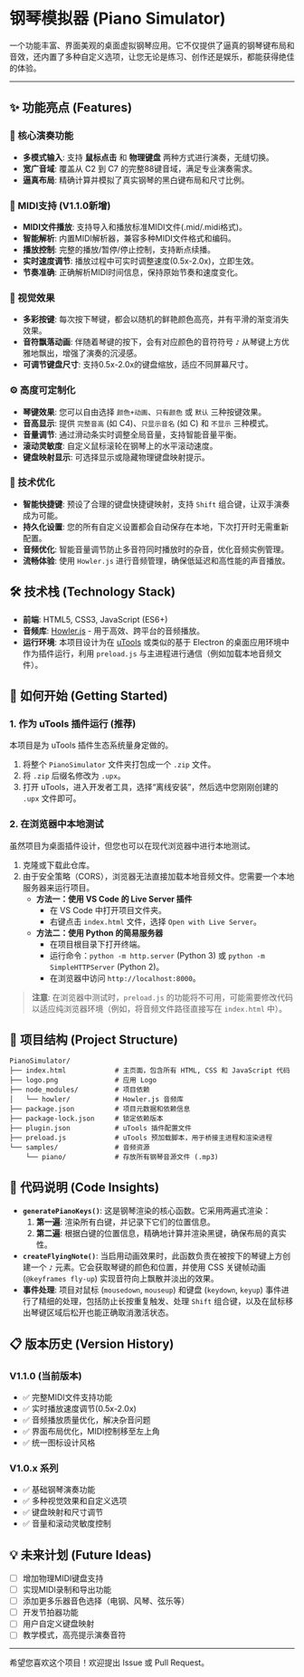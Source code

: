# 钢琴模拟器 (Piano Simulator)


一个功能丰富、界面美观的桌面虚拟钢琴应用。它不仅提供了逼真的钢琴键布局和音效，还内置了多种自定义选项，让您无论是练习、创作还是娱乐，都能获得绝佳的体验。

---

## ✨ 功能亮点 (Features)

### 🎹 核心演奏功能
*   **多模式输入**: 支持 **鼠标点击** 和 **物理键盘** 两种方式进行演奏，无缝切换。
*   **宽广音域**: 覆盖从 C2 到 C7 的完整88键音域，满足专业演奏需求。
*   **逼真布局**: 精确计算并模拟了真实钢琴的黑白键布局和尺寸比例。

### 🎵 MIDI支持 (V1.1.0新增)
*   **MIDI文件播放**: 支持导入和播放标准MIDI文件(.mid/.midi格式)。
*   **智能解析**: 内置MIDI解析器，兼容多种MIDI文件格式和编码。
*   **播放控制**: 完整的播放/暂停/停止控制，支持断点续播。
*   **实时速度调节**: 播放过程中可实时调整速度(0.5x-2.0x)，立即生效。
*   **节奏准确**: 正确解析MIDI时间信息，保持原始节奏和速度变化。
### 🎨 视觉效果
*   **多彩按键**: 每次按下琴键，都会以随机的鲜艳颜色高亮，并有平滑的渐变消失效果。
*   **音符飘落动画**: 伴随着琴键的按下，会有对应颜色的音符符号 `♪` 从琴键上方优雅地飘出，增强了演奏的沉浸感。
*   **可调节键盘尺寸**: 支持0.5x-2.0x的键盘缩放，适应不同屏幕尺寸。
### ⚙️ 高度可定制化
*   **琴键效果**: 您可以自由选择 `颜色+动画`、`只有颜色` 或 `默认` 三种按键效果。
*   **音高显示**: 提供 `完整音高` (如 C4)、`只显示音名` (如 C) 和 `不显示` 三种模式。
*   **音量调节**: 通过滑动条实时调整全局音量，支持智能音量平衡。
*   **滚动灵敏度**: 自定义鼠标滚轮在钢琴上的水平滚动速度。
*   **键盘映射显示**: 可选择显示或隐藏物理键盘映射提示。
### 🔧 技术优化
*   **智能快捷键**: 预设了合理的键盘快捷键映射，支持 `Shift` 组合键，让双手演奏成为可能。
*   **持久化设置**: 您的所有自定义设置都会自动保存在本地，下次打开时无需重新配置。
*   **音频优化**: 智能音量调节防止多音符同时播放时的杂音，优化音频实例管理。
*   **流畅体验**: 使用 `Howler.js` 进行音频管理，确保低延迟和高性能的声音播放。

## 🛠️ 技术栈 (Technology Stack)

*   **前端**: HTML5, CSS3, JavaScript (ES6+)
*   **音频库**: [Howler.js](https://howlerjs.com/) - 用于高效、跨平台的音频播放。
*   **运行环境**: 本项目设计为在 [uTools](https://u.tools/) 或类似的基于 Electron 的桌面应用环境中作为插件运行，利用 `preload.js` 与主进程进行通信（例如加载本地音频文件）。

## 🚀 如何开始 (Getting Started)

### 1. 作为 uTools 插件运行 (推荐)

本项目是为 uTools 插件生态系统量身定做的。

1.  将整个 `PianoSimulator` 文件夹打包成一个 `.zip` 文件。
2.  将 `.zip` 后缀名修改为 `.upx`。
3.  打开 uTools，进入开发者工具，选择“离线安装”，然后选中您刚刚创建的 `.upx` 文件即可。

### 2. 在浏览器中本地测试

虽然项目为桌面插件设计，但您也可以在现代浏览器中进行本地测试。

1.  克隆或下载此仓库。
2.  由于安全策略（CORS），浏览器无法直接加载本地音频文件。您需要一个本地服务器来运行项目。
    *   **方法一：使用 VS Code 的 Live Server 插件**
        *   在 VS Code 中打开项目文件夹。
        *   右键点击 `index.html` 文件，选择 `Open with Live Server`。
    *   **方法二：使用 Python 的简易服务器**
        *   在项目根目录下打开终端。
        *   运行命令：`python -m http.server` (Python 3) 或 `python -m SimpleHTTPServer` (Python 2)。
        *   在浏览器中访问 `http://localhost:8000`。

> **注意**: 在浏览器中测试时，`preload.js` 的功能将不可用，可能需要修改代码以适应纯浏览器环境（例如，将音频文件路径直接写在 `index.html` 中）。

## 📁 项目结构 (Project Structure)

```
PianoSimulator/
├── index.html            # 主页面，包含所有 HTML, CSS 和 JavaScript 代码
├── logo.png              # 应用 Logo
├── node_modules/         # 项目依赖
│   └── howler/           # Howler.js 音频库
├── package.json          # 项目元数据和依赖信息
├── package-lock.json     # 锁定依赖版本
├── plugin.json           # uTools 插件配置文件
├── preload.js            # uTools 预加载脚本，用于桥接主进程和渲染进程
└── samples/              # 音频资源
    └── piano/            # 存放所有钢琴音源文件 (.mp3)
```

## 📝 代码说明 (Code Insights)

*   **`generatePianoKeys()`**: 这是钢琴渲染的核心函数。它采用两遍式渲染：
    1.  **第一遍**: 渲染所有白键，并记录下它们的位置信息。
    2.  **第二遍**: 根据白键的位置信息，精确地计算并渲染黑键，确保布局的真实性。
*   **`createFlyingNote()`**: 当启用动画效果时，此函数负责在被按下的琴键上方创建一个 `♪` 元素。它会获取琴键的颜色和位置，并使用 CSS 关键帧动画 (`@keyframes fly-up`) 实现音符向上飘散并淡出的效果。
*   **事件处理**: 项目对鼠标 (`mousedown`, `mouseup`) 和键盘 (`keydown`, `keyup`) 事件进行了精细的处理，包括防止长按重复触发、处理 `Shift` 组合键，以及在鼠标移出琴键区域后松开也能正确取消激活状态。

## 📋 版本历史 (Version History)

### V1.1.0 (当前版本)
- ✅ 完整MIDI文件支持功能
- ✅ 实时播放速度调节(0.5x-2.0x)
- ✅ 音频播放质量优化，解决杂音问题
- ✅ 界面布局优化，MIDI控制移至左上角
- ✅ 统一图标设计风格

### V1.0.x 系列
- ✅ 基础钢琴演奏功能
- ✅ 多种视觉效果和自定义选项
- ✅ 键盘映射和尺寸调节
- ✅ 音量和滚动灵敏度控制

## 💡 未来计划 (Future Ideas)

*   [ ] 增加物理MIDI键盘支持
*   [ ] 实现MIDI录制和导出功能
*   [ ] 添加更多乐器音色选择（电钢、风琴、弦乐等）
*   [ ] 开发节拍器功能
*   [ ] 用户自定义键盘映射
*   [ ] 教学模式，高亮提示演奏音符

---

希望您喜欢这个项目！欢迎提出 Issue 或 Pull Request。